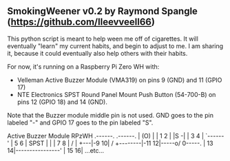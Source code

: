 
SmokingWeener v0.2 by Raymond Spangle (https://github.com/lleevveell66)
-----------------------------------------------------------------------
This python script is meant to help ween me off of cigarettes.  It will eventually "learn" my current habits, and begin to adjust to me.  I am sharing it, because it could eventually also help others with their habits.

For now, it's running on a Raspberry Pi Zero WH with: 
- Velleman Active Buzzer Module (VMA319) on pins 9 (GND) and 11 (GPIO 17)
- NTE Electronics SPST Round Panel Mount Push Button (54-700-B) on pins 12 (GPIO 18) and 14 (GND).  

Note that the Buzzer module middle pin is not used.  GND goes to the pin labeled "-" and GPIO 17 goes to the pin
labeled "S".
 
 Active
 Buzzer
 Module    RPzWH
.------.  .------.
|  (O) |  | 1  2 |
|S    -|  | 3  4 |
`------'  | 5  6 |     SPST
 |    |   | 7  8 |        /
 |    +---|-9  10|       /
 +--------|-11 12|-----o/   0-----.
          | 13 14|----------------'
          | 15 16|
...etc...

